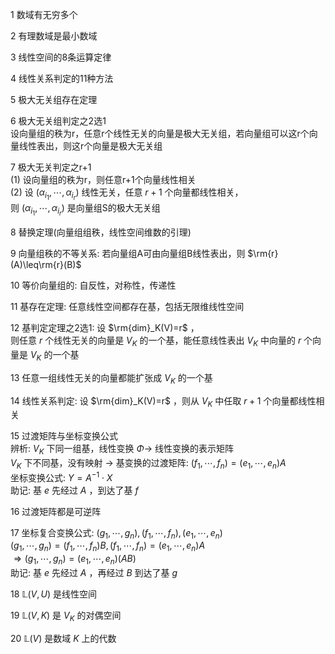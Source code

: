 1 数域有无穷多个  
  
2 有理数域是最小数域  
  
3 线性空间的8条运算定律  
  
4 线性关系判定的11种方法  
  
5 极大无关组存在定理  
  
6 极大无关组判定之2选1  
设向量组的秩为r，任意r个线性无关的向量是极大无关组，若向量组可以这r个向量线性表出，则这r个向量是极大无关组  
  
7 极大无关判定之r+1  
(1) 设向量组的秩为r，则任意r+1个向量线性相关  
(2) 设 $(\alpha_{i_1},\cdots,\alpha_{i_r})$ 线性无关，任意 $r+1$ 个向量都线性相关，  
则 $(\alpha_{i_1},\cdots,\alpha_{i_r})$ 是向量组S的极大无关组  
  
8 替换定理(向量组组秩，线性空间维数的引理)  
  
9 向量组秩的不等关系: 若向量组A可由向量组B线性表出，则 $\rm{r}(A)\leq\rm{r}(B)$   
  
10 等价向量组的: 自反性，对称性，传递性  
  
11 基存在定理: 任意线性空间都存在基，包括无限维线性空间  
  
12 基判定定理之2选1: 设 $\rm{dim}_K(V)=r$ ，  
 则任意 $r$ 个线性无关的向量是 $V_K$ 的一个基，能任意线性表出 $V_K$ 中向量的 $r$ 个向量是 $V_K$ 的一个基  
  
13 任意一组线性无关的向量都能扩张成 $V_K$ 的一个基  
  
14 线性关系判定: 设 $\rm{dim}_K(V)=r$ ，则从 $V_K$ 中任取 $r+1$ 个向量都线性相关  
  
15 过渡矩阵与坐标变换公式  
 辨析:  $V_K$ 下同一组基，线性变换 $\Phi\longrightarrow$ 线性变换的表示矩阵  
       $V_K$ 下不同基，没有映射 $\longrightarrow$  基变换的过渡矩阵:  $(f_1,\cdots,f_n)=(e_1,\cdots,e_n)A$   
 坐标变换公式:  $Y=A^{-1}\cdot X$   
 助记: 基 $e$ 先经过 $A$ ，到达了基 $f$   
  
16 过渡矩阵都是可逆阵  
  
17 坐标复合变换公式:  $(g_1,\cdots,g_n), (f_1,\cdots,f_n), (e_1,\cdots,e_n)$   
 $(g_1,\cdots,g_n)=(f_1,\cdots,f_n)B, (f_1,\cdots,f_n)=(e_1,\cdots,e_n)A$   
 $\Rightarrow(g_1,\cdots,g_n)=(e_1,\cdots,e_n)(AB)$   
 助记: 基 $e$ 先经过 $A$ ，再经过 $B$ 到达了基 $g$   
  
18  $\mathbb{L}(V,U)$ 是线性空间  
  
19  $\mathbb{L}(V,K)$ 是 $V_K$ 的对偶空间  
  
20  $\mathbb{L}(V)$ 是数域 $K$ 上的代数  
